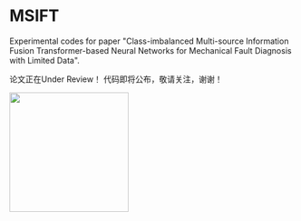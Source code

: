 # MSIFT
Experimental codes for paper "Class-imbalanced Multi-source Information Fusion Transformer-based Neural Networks for Mechanical Fault Diagnosis with Limited Data".

论文正在Under Review！
代码即将公布，敬请关注，谢谢！


<img src="https://github.com/Polimi-YuYue/MSIFT/blob/main/Framework.jpg" width="210px">
